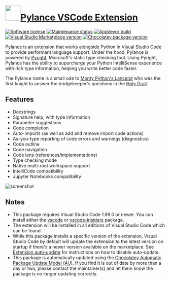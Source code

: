 # [<img src="https://cdn.jsdelivr.net/gh/dgalbraith/chocolatey-packages@213f8fd6ef930c15ec50d9ff5290cbdb80c13c5b/icons/vscode-pylance.png" width="48" height="48" />Pylance VSCode Extension](https://chocolatey.org/packages/vscode-pylance)

[![Software license](https://img.shields.io/badge/license-Proprietary-lightgrey)](https://marketplace.visualstudio.com/items/ms-python.vscode-pylance/license)
[![Maintenance status](https://img.shields.io/badge/maintained%3F-yes-green.svg)](https://gitHub.com/dgalbraith/chocolatey-packages/graphs/commit-activity)
[![AppVeyor build](https://img.shields.io/appveyor/ci/dgalbraith/chocolatey-packages)](https://ci.appveyor.com/project/dgalbraith/chocolatey-packages)
[![Visual Studio Marketplace version](https://img.shields.io/visual-studio-marketplace/v/ms-python.vscode-pylance?label=marketplace)](https://marketplace.visualstudio.com/items?itemName=ms-python.vscode-pylance)
[![Chocolatey package version](https://img.shields.io/chocolatey/v/vscode-pylance?label=Chocolatey)](https://chocolatey.org/packages/vscode-pylance)

Pylance is an extension that works alongside Python in Visual Studio Code to provide performant
language support. Under the hood, Pylance is powered by [Pyright](https://github.com/microsoft/pyright), Microsoft's static type checking tool. Using Pyright,
Pylance has the ability to supercharge your Python IntelliSense experience with rich type information, helping you write better code faster.

The Pylance name is a small ode to [Monty Python's Lancelot](https://hero.fandom.com/wiki/Sir_Lancelot_(Monty_Python)) who was the first knight to answer the
bridgekeeper's questions in the [Holy Grail](https://en.wikipedia.org/wiki/Monty_Python_and_the_Holy_Grail).

## Features

* Docstrings
* Signature help, with type information
* Parameter suggestions
* Code completion
* Auto-imports (as well as add and remove import code actions)
* As-you-type reporting of code errors and warnings (diagnostics)
* Code outline
* Code navigation
* Code lens (references/implementations)
* Type checking mode
* Native multi-root workspace support
* IntelliCode compatibility
* Jupyter Notebooks compatibility

![screenshot](https://cdn.jsdelivr.net/gh/dgalbraith/chocolatey-packages@213f8fd6ef930c15ec50d9ff5290cbdb80c13c5b/automatic/vscode-pylance/screenshot.png)

## Notes

* This package requires Visual Studio Code 1.99.0 or newer.
  You can install either the [vscode](https://chocolatey.org/packages/vscode) or [vscode-insiders](https://chocolatey.org/packages/vscode-insiders) package.
* The extension will be installed in all editions of Visual Studio Code which can be found.
* While this package installs a specific version of the extension, Visual Studio Code by default will update the extension to the latest version on startup if there's a newer version available on the marketplace.
  See [Extension auto-update](https://code.visualstudio.com/docs/editor/extension-gallery#_extension-autoupdate) for instructions on how to disable auto-update.
* This package is automatically updated using the [Chocolatey Automatic Package Update Model (AU)](https://github.com/majkinetor/au/blob/master/README.md).
  If you find it is out of date by more than a day or two, please contact the maintainer(s) and let them know the package is no longer updating correctly.
